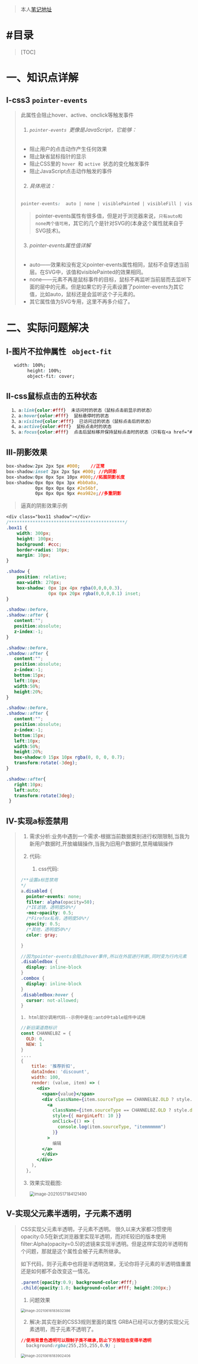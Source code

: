 >本人[笔记地址](https://gitee.com/hongjilin/hongs-study-notes)

# #目录

>[TOC]

# 一、知识点详解

## Ⅰ-css3 `pointer-events`

>此属性会阻止hover、active、onclick等触发事件
>
>1. ###### `pointer-events `更像是JavaScript，它能够：
>
>   - 阻止用户的点击动作产生任何效果
>   - 阻止缺省鼠标指针的显示
>   - 阻止CSS里的 `hover `和 `active `状态的变化触发事件
>   - 阻止JavaScript点击动作触发的事件
>
>2. ###### 具体用法：
>
>   ```css
>   pointer-events:  auto | none | visiblePainted | visibleFill | visibleStroke | visible | painted | fill | stroke | all | inherit
>   ```
>
>   > pointer-events属性有很多值，但是对于浏览器来说，`只有auto和none两个值可用`，其它的几个是针对SVG的(本身这个属性就来自于SVG技术)。
>
>3. ###### pointer-events属性值详解
>
>   - auto——效果和没有定义pointer-events属性相同，鼠标不会穿透当前层。在SVG中，该值和visiblePainted的效果相同。
>   - none——元素不再是鼠标事件的目标，鼠标不再监听当前层而去监听下面的层中的元素。但是如果它的子元素设置了pointer-events为其它值，比如auto，鼠标还是会监听这个子元素的。
>   - 其它属性值为SVG专用，这里不再多介绍了。

# 二、实际问题解决

## Ⅰ-图片不拉伸属性 ` object-fit`

```css
   width: 100%;
        height: 100%;
        object-fit: cover;
```

## Ⅱ-css鼠标点击的五种状态

```css
  1、a:link{color:#fff}  未访问时的状态（鼠标点击前显示的状态）
  2、a:hover{color:#fff}  鼠标悬停时的状态
  3、a:visited{color:#fff}  已访问过的状态（鼠标点击后的状态）
  4、a:active{color:#fff}  鼠标点击时的状态
  5、a:focus{color:#fff}  点击后鼠标移开保持鼠标点击时的状态（只有在<a href="#"></a>时标签中有效）
```

## Ⅲ-阴影效果

```css
box-shadow:2px 2px 5px #000; 	//正常
box-shadow:inset 2px 2px 5px #000; //内阴影
box-shadow:0px 0px 5px 10px #000;//拓展阴影长度
box-shadow:0px 0px 0px 3px #bb0a0a,
           0px 0px 0px 6px #2e56bf,
           0px 0px 0px 9px #ea982e;//多重阴影
```

> 逼真的阴影效果示例

```css
<div class="box11 shadow"></div>
/********************************************/
.box11 {
	width: 300px;
	height: 100px;
	background: #ccc;
	border-radius: 10px;
	margin: 10px;
}

.shadow {
	position: relative;
	max-width: 270px;
	box-shadow: 0px 1px 4px rgba(0,0,0,0.3),
				0px 0px 20px rgba(0,0,0,0.1) inset;
}

.shadow::before,
.shadow::after {
   content:"";
   position:absolute;
   z-index:-1;
}

.shadow::before,
.shadow::after {
   content:"";
   position:absolute;
   z-index:-1;
   bottom:15px;
   left:10px;
   width:50%;
   height:20%;
}

.shadow::before,
.shadow::after {
   content:"";
   position:absolute;
   z-index:-1;
   bottom:15px;
   left:10px;
   width:50%;
   height:20%;
   box-shadow:0 15px 10px rgba(0, 0, 0, 0.7);
   transform:rotate(-3deg);
}

.shadow::after{
   right:10px;
   left:auto;
   transform:rotate(3deg);
 }
```

## Ⅳ-实现a标签禁用

>1. 需求分析:业务中遇到一个需求-根据当前数据类别进行权限限制,当我为新用户数据时,开放编辑操作,当我为旧用户数据时,禁用编辑操作
>
>2. 代码:
>
>     1. css代码:
>
>   ```scss
>   /**设置a标签禁用
>   */
>   a.disabled {
>     pointer-events: none;
>     filter: alpha(opacity=50);
>     /*IE滤镜，透明度50%*/
>     -moz-opacity: 0.5;
>     /*Firefox私有，透明度50%*/
>     opacity: 0.5;
>     /*其他，透明度50%*/
>     color: gray;
>
>   }
>
>   //因为pointer-events会阻止hover事件,所以在外层进行判断,同时变为行内元素
>   .disabledbox {
>     display: inline-block
>   }
>   .combox {
>     display: inline-block
>   }
>   .disabledbox:hover {
>     cursor: not-allowed;
>   }
>
>   ```
>
>     1. html部分调用代码--示例中是在:antd中table组件中试用
>
>   ```jsx
>   //新旧渠道商标识
>   const CHANNELBZ = {
>     OLD: 0,
>     NEW: 1
>   } 
>   ....
>   {
>       title: '推荐折扣',
>       dataIndex: 'discount',
>       width: 100,
>       render: (value, item) => (
>         <div>
>           <span>{value}</span>
>           <div className={item.sourceType == CHANNELBZ.OLD ? style.disabledbox : style.combox}>
>             <a
>               className={item.sourceType == CHANNELBZ.OLD ? style.disabled : ""}
>               style={{ marginLeft: 10 }}
>               onClick={() => {
>                 console.log(item.sourceType, "itemmmmmm")
>               }}
>             >
>               编辑
>           </a>
>           </div>
>         </div>
>       ),
>     },
>   ```
>
>  3. 效果实现截图:
>
>     <img src="Css补缺笔记中的图片/image-20210517184121490.png" alt="image-20210517184121490" style="zoom:80%;" />
>
>

## Ⅴ-实现父元素半透明，子元素不透明

>CSS实现父元素半透明，子元素不透明。 很久以来大家都习惯使用opacity:0.5在新式浏览器里实现半透明，而对IE较旧的版本使用filter:Alpha(opacity=0.5)的滤镜来实现半透明。但是这样实现的半透明有个问题，那就是这个属性会被子元素所继承。
>
>如下代码，则子元素中也将是半透明效果，无论你将子元素的半透明值重置还是如何都不会改变这一情况。
>
>```css
>.parent{opacity:0.9; background-color:#fff;}
>.child{opacity:1.0; background-color:#fff; height:200px;}
>```
>
>1. 问题效果
>
><img src="Css补缺笔记中的图片/image-20210616183632386.png" alt="image-20210616183632386" style="zoom:67%;" /> 
>
>2. 解决:其实在新的CSS3规则里面的属性 GRBA已经可以方便的实现父元素透明，而子元素不透明了。
>
>   ```css
>   //使用背景色透明可以限制子类不继承,防止下方按钮也变得半透明
>     background:rgba(255,255,255,0.9) ;
>   ```
>
>   <img src="Css补缺笔记中的图片/image-20210616183902406.png" alt="image-20210616183902406" style="zoom:67%;" /> 

